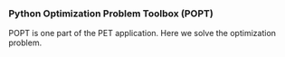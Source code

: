 ### Python Optimization Problem Toolbox (POPT)

POPT is one part of the PET application. Here we solve the optimization problem.